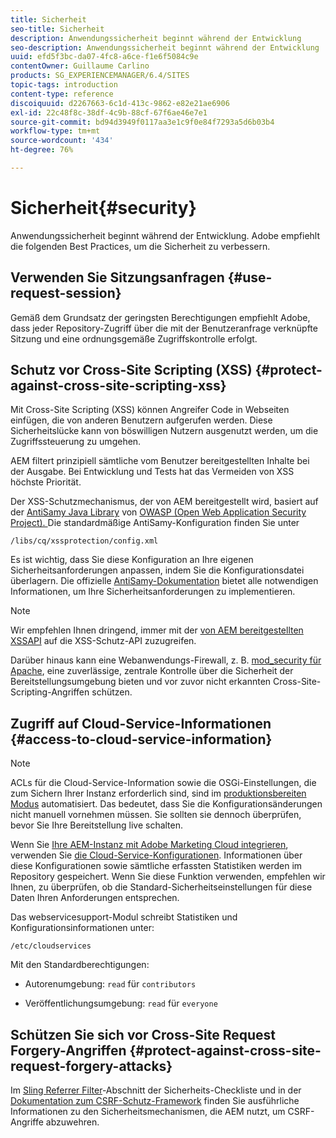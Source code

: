 ```yaml
---
title: Sicherheit
seo-title: Sicherheit
description: Anwendungssicherheit beginnt während der Entwicklung
seo-description: Anwendungssicherheit beginnt während der Entwicklung
uuid: efd5f3bc-da07-4fc8-a6ce-f1e6f5084c9e
contentOwner: Guillaume Carlino
products: SG_EXPERIENCEMANAGER/6.4/SITES
topic-tags: introduction
content-type: reference
discoiquuid: d2267663-6c1d-413c-9862-e82e21ae6906
exl-id: 22c48f8c-38df-4c9b-88cf-67f6ae46e7e1
source-git-commit: bd94d3949f0117aa3e1c9f0e84f7293a5d6b03b4
workflow-type: tm+mt
source-wordcount: '434'
ht-degree: 76%

---
```


# Sicherheit{#security}

Anwendungssicherheit beginnt während der Entwicklung. Adobe empfiehlt die folgenden Best Practices, um die Sicherheit zu verbessern.

## Verwenden Sie Sitzungsanfragen  {#use-request-session}

Gemäß dem Grundsatz der geringsten Berechtigungen empfiehlt Adobe, dass jeder Repository-Zugriff über die mit der Benutzeranfrage verknüpfte Sitzung und eine ordnungsgemäße Zugriffskontrolle erfolgt.

## Schutz vor Cross-Site Scripting (XSS) {#protect-against-cross-site-scripting-xss}

Mit Cross-Site Scripting (XSS) können Angreifer Code in Webseiten einfügen, die von anderen Benutzern aufgerufen werden. Diese Sicherheitslücke kann von böswilligen Nutzern ausgenutzt werden, um die Zugriffssteuerung zu umgehen.

AEM filtert prinzipiell sämtliche vom Benutzer bereitgestellten Inhalte bei der Ausgabe. Bei Entwicklung und Tests hat das Vermeiden von XSS höchste Priorität.

Der XSS-Schutzmechanismus, der von AEM bereitgestellt wird, basiert auf der [AntiSamy Java Library](https://www.owasp.org/index.php/Category:OWASP_AntiSamy_Project) von [OWASP (Open Web Application Security Project). ](https://www.owasp.org/) Die standardmäßige AntiSamy-Konfiguration finden Sie unter

`/libs/cq/xssprotection/config.xml`

Es ist wichtig, dass Sie diese Konfiguration an Ihre eigenen Sicherheitsanforderungen anpassen, indem Sie die Konfigurationsdatei überlagern. Die offizielle [AntiSamy-Dokumentation](https://www.owasp.org/index.php/Category:OWASP_AntiSamy_Project) bietet alle notwendigen Informationen, um Ihre Sicherheitsanforderungen zu implementieren.

>[!NOTE]
>
>Wir empfehlen Ihnen dringend, immer mit der [von AEM bereitgestellten XSSAPI](https://helpx.adobe.com/experience-manager/6-4/sites/developing/using/reference-materials/javadoc/com/adobe/granite/xss/XSSAPI.html) auf die XSS-Schutz-API zuzugreifen.

Darüber hinaus kann eine Webanwendungs-Firewall, z. B. [mod_security für Apache](https://www.modsecurity.org), eine zuverlässige, zentrale Kontrolle über die Sicherheit der Bereitstellungsumgebung bieten und vor zuvor nicht erkannten Cross-Site-Scripting-Angriffen schützen.

## Zugriff auf Cloud-Service-Informationen {#access-to-cloud-service-information}

>[!NOTE]
>
>ACLs für die Cloud-Service-Information sowie die OSGi-Einstellungen, die zum Sichern Ihrer Instanz erforderlich sind, sind im [produktionsbereiten Modus](/help/sites-administering/production-ready.md) automatisiert. Das bedeutet, dass Sie die Konfigurationsänderungen nicht manuell vornehmen müssen. Sie sollten sie dennoch überprüfen, bevor Sie Ihre Bereitstellung live schalten.

Wenn Sie [Ihre AEM-Instanz mit Adobe Marketing Cloud integrieren](/help/sites-administering/marketing-cloud.md), verwenden Sie [die Cloud-Service-Konfigurationen](/help/sites-developing/extending-cloud-config.md). Informationen über diese Konfigurationen sowie sämtliche erfassten Statistiken werden im Repository gespeichert. Wenn Sie diese Funktion verwenden, empfehlen wir Ihnen, zu überprüfen, ob die Standard-Sicherheitseinstellungen für diese Daten Ihren Anforderungen entsprechen.

Das webservicesupport-Modul schreibt Statistiken und Konfigurationsinformationen unter:

`/etc/cloudservices`

Mit den Standardberechtigungen:

* Autorenumgebung: `read` für `contributors`

* Veröffentlichungsumgebung: `read` für `everyone`

## Schützen Sie sich vor Cross-Site Request Forgery-Angriffen {#protect-against-cross-site-request-forgery-attacks}

Im [Sling Referrer Filter](/help/sites-administering/security-checklist.md#protect-against-cross-site-request-forgery)-Abschnitt der Sicherheits-Checkliste und in der [Dokumentation zum CSRF-Schutz-Framework](/help/sites-developing/csrf-protection.md) finden Sie ausführliche Informationen zu den Sicherheitsmechanismen, die AEM nutzt, um CSRF-Angriffe abzuwehren.
